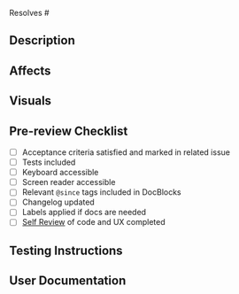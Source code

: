 <!-- Indicate the issue(s) resolved by this PR. -->

Resolves #

## Description

<!-- Summarize the related issue, explain HOW this PR solves the problem, and WHY you made the choices you made. -->

## Affects

<!-- Mention any existing functionality affected by this PR to help inform the reviewer(s). -->

## Visuals

<!-- Include screenshots or video to better communicate your changes. -->

## Pre-review Checklist

<!-- Complete tasks prior to requesting a review. Delete tasks that are not relevant. -->

-   [ ] Acceptance criteria satisfied and marked in related issue
-   [ ] Tests included
-   [ ] Keyboard accessible
-   [ ] Screen reader accessible
-   [ ] Relevant `@since` tags included in DocBlocks
-   [ ] Changelog updated
-   [ ] Labels applied if docs are needed
-   [ ] [Self Review](https://give.gitbook.io/development-manual/devops/github/code-reviews#self-review) of code and UX completed

## Testing Instructions

<!-- Help others test your PR as efficiently as possible. -->

## User Documentation

<!-- Note any user-facing docs that should be added or updated. Delete if not relevant. -->
